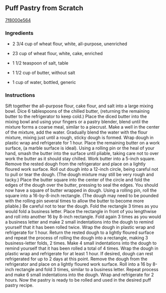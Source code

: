 ## Puff Pastry from Scratch

[7f8000e564](http://www.food.com/recipe/puff-pastry-from-scratch-435607)

### Ingredients

 - 2 3/4 cup of wheat flour, white, all-purpose, unenriched

 - 23 cup of wheat flour, white, cake, enriched

 - 1 1/2 teaspoon of salt, table

 - 1 1/2 cup of butter, without salt

 - 1 cup of water, bottled, generic

### Instructions

Sift together the all-purpose flour, cake flour, and salt into a large mixing bowl. Dice 6 tablespoons of the chilled butter, (returning the remaining butter to the refrigerator to keep cold.) Place the diced butter into the mixing bowl and using your fingers or a pastry blender, blend until the mixture forms a coarse meal, similar to a piecrust. Make a well in the center of the mixture, add the water. Gradually blend the water with the flour mixture, mixing just until a rough, sticky dough is formed. Wrap dough in plastic wrap and refrigerate for 1 hour. Place the remaining butter on a work surface, (a marble surface is ideal). Using a rolling pin or the heal of your hand, smash the butter into the surface until pliable, taking care not to over work the butter as it should stay chilled. Work butter into a 5-inch square. Remove the rested dough from the refrigerator and place on a lightly floured work surface. Roll out dough into a 12-inch circle, being careful not to pull or tear the dough. (The dough mixture may still be very rough and tacky.) Place the butter square into the center of the circle and fold the edges of the dough over the butter, pressing to seal the edges. You should now have a square of butter wrapped in dough. Using a rolling pin, roll the square into a 16-by-8-inch rectangle. (The dough may need to be pounded with the rolling pin several times to allow the butter to become more pliable.) Be careful not to tear the dough. Fold the rectangle 3 times as you would fold a business letter. Place the rectangle in front of you lengthwise and roll into another 16 by 8-inch rectangle. Fold again 3 times as you would a business letter and make 2 small indentations into the dough to remind yourself that it has been rolled twice. Wrap the dough in plastic wrap and refrigerate for 1 hour. Return the rested dough to a lightly floured surface and repeat the process of rolling the dough into a rectangle, making 3 business-letter folds, 2 times. Make 4 small indentations into the dough to remind yourself that it has been rolled a total of 4 times. Wrap the dough in plastic wrap and refrigerate for at least 1 hour. If desired, dough can rest refrigerated for up to 2 days at this point. Remove the dough from the refrigerator and place on a lightly floured work surface. Roll into a 16 by 8-inch rectangle and fold 3 times, similar to a business letter. Repeat process and make 6 small indentations into the dough. Wrap and refrigerate for 2 hours. Now the pastry is ready to be rolled and used in the desired puff pastry recipe.
